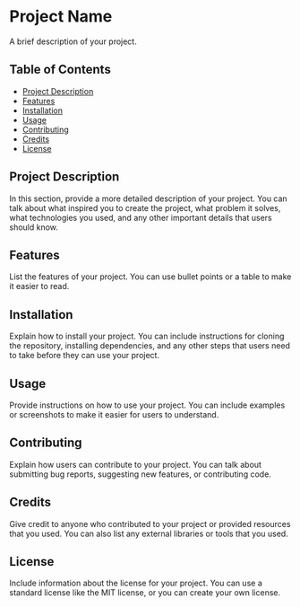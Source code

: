 # Project Name

A brief description of your project.

## Table of Contents

- [Project Description](#project-description)
- [Features](#features)
- [Installation](#installation)
- [Usage](#usage)
- [Contributing](#contributing)
- [Credits](#credits)
- [License](#license)

## Project Description

In this section, provide a more detailed description of your project. You can talk about what inspired you to create the project, what problem it solves, what technologies you used, and any other important details that users should know.

## Features

List the features of your project. You can use bullet points or a table to make it easier to read.

## Installation

Explain how to install your project. You can include instructions for cloning the repository, installing dependencies, and any other steps that users need to take before they can use your project.

## Usage

Provide instructions on how to use your project. You can include examples or screenshots to make it easier for users to understand.

## Contributing

Explain how users can contribute to your project. You can talk about submitting bug reports, suggesting new features, or contributing code.

## Credits

Give credit to anyone who contributed to your project or provided resources that you used. You can also list any external libraries or tools that you used.

## License

Include information about the license for your project. You can use a standard license like the MIT license, or you can create your own license.
